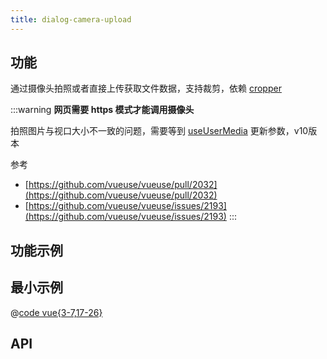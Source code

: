 ```yaml
---
title: dialog-camera-upload
---
```


## 功能

通过摄像头拍照或者直接上传获取文件数据，支持裁剪，依赖 [cropper](./cropper.md)

:::warning
**网页需要 https 模式才能调用摄像头**

拍照图片与视口大小不一致的问题，需要等到 [useUserMedia](https://vueuse.org/core/useusermedia/#useusermedia) 更新参数，v10版本

参考
* [https://github.com/vueuse/vueuse/pull/2032](https://github.com/vueuse/vueuse/pull/2032)
* [https://github.com/vueuse/vueuse/issues/2193](https://github.com/vueuse/vueuse/issues/2193)
:::

## 功能示例

<Example />

## 最小示例

@[code vue{3-7,17-26}](@/components/dialog-camera-upload/docs/simple.vue)

## API

<Usage />

<script setup>
import Example from "@/components/dialog-camera-upload/docs/example.vue";
import Usage from "@/components/dialog-camera-upload/docs/usage.vue";
</script>